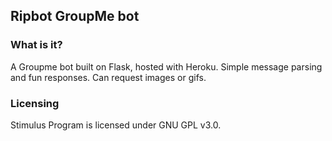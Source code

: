 ## Ripbot GroupMe bot

### What is it?

A Groupme bot built on Flask, hosted with Heroku. Simple message parsing and
fun responses. Can request images or gifs.

### Licensing

Stimulus Program is licensed under GNU GPL v3.0.